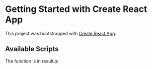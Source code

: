 # Getting Started with Create React App

This project was bootstrapped with [Create React App](https://github.com/facebook/create-react-app).

## Available Scripts

The function is in result.js
